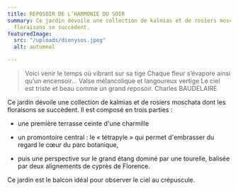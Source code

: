 ```yaml
---
title: REPOSOIR DE L’HARMONIE DU SOIR
summary: Ce jardin dévoile une collection de kalmias et de rosiers moschata dont les
  floraisons se succèdent.
featuredImage:
  src: "/uploads/dionysos.jpeg"
  alt: autumnal

---
```

>Voici venir le temps où vibrant sur sa tige 
>Chaque fleur s’évapore ainsi qu’un encensoir... 
>Valse mélancolique et langoureux vertige 
>Le ciel est triste et beau comme un grand reposoir.
Charles BAUDELAIRE

Ce jardin dévoile une collection de kalmias et de rosiers moschata dont les floraisons se succèdent. Il est composé en trois parties :

- une première terrasse ceinte d'une charmille

- un promontoire central : le « tétrapyle » qui permet d'embrasser du regard le cœur du parc botanique,

- puis une perspective sur le grand étang dominé par une tourelle, balisée par deux alignements de cyprès de Florence.

Ce jardin est le balcon idéal pour observer le ciel au crépuscule.